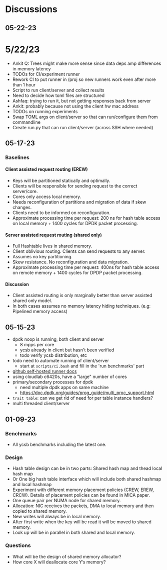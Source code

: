 # Discussions

## 05-22-23 ##

# 5/22/23

- Ankit Q: Trees might make more sense since data deps amp differences in memory latency
- TODOs for CI/experiment runner
 - Rework CI to put runner in /proj so new runners work even after more than 1 hour
 - Script to run client/server and collect results
- Need to decide how toml files are structured
- Ashfaq: trying to run it, but not getting responses back from server
 - Ankit: probably because not using the client hw mac address
- TODOs on running experiments
 - Swap TOML args on client/server so that can run/configure them from commandline
 - Create run.py that can run client/server (across SSH where needed)

## 05-17-23 ##

### Baselines ###

#### Client assisted request routing (EREW) ####

* Keys will be partitioned statically and optimally.
* Clients will be responsible for sending request to the correct server/core.
* Cores only access local memory.
* Needs reconfiguration of partitions and migration of data if skew changes.
* Clients need to be informed on reconfiguration.
* Approximate processing time per request: 200 ns for hash table access on local memory + 1400 cycles for DPDK packet processing.

#### Server assisted request routing (shared only) ####

* Full Hashtable lives in shared memory.
* Client oblivious routing. Clients can send requests to any server.
* Assumes no key partitioning.
* Skew resistance. No reconfiguration and data migration.
* Approximate processing time per request: 400ns for hash table access on remote memory + 1400 cycles for DPDP packet processing.

#### Discussion ####

* Client assisted routing is only marginally better than server assisted shared only model.
* In both cases assumes no memory latency hiding techniques. (e.g: Pipelined memory access)

## 05-15-23 ##

- dpdk noop is running, both client and server
  - 8 mpps per core
  - ycsb already in client but hasn't been verified
  - todo verify ycsb distribution, etc
- todo need to automate running of client/server
  - start at `scripts/ci.bash` and fill in the 'run benchmarks' part
- [github self-hosted runner docs](https://docs.github.com/en/actions/hosting-your-own-runners/managing-self-hosted-runners/about-self-hosted-runners)
- using cloudlab c6420s, have a "large" number of cores
- primary/secondary processes for dpdk
  - need multiple dpdk apps on same machine
  - https://doc.dpdk.org/guides/prog_guide/multi_proc_support.html
- `trait table`: can we get rid of need for per table instance handlers?
- multi threaded client/server

## 01-09-23 ##

### Benchmarks ###

* All ycsb benchmarks including the latest one.

### Design ###

* Hash table design can be in two parts: Shared hash map and thead local hash map
* Or One big hash table interface which will include both shared hashmap and local hashmap
* Experiment  with different memory placement policies (CREW, EREW, CRCW).
Details of placement policies can be found in MICA paper.
* One queue pair per NUMA node for shared memory.
* Allocation: NIC receives the packets, DMA to local memory and then copied to shared memory.
* New writes will always be in local memory.
* After first write when the key will be read it will be moved to shared memory.
* Look up will be in parallel in both shared and local memory.

### Questions ###
* What will be the design of shared memory allocator?
* How core X will deallocate core Y’s memory?


